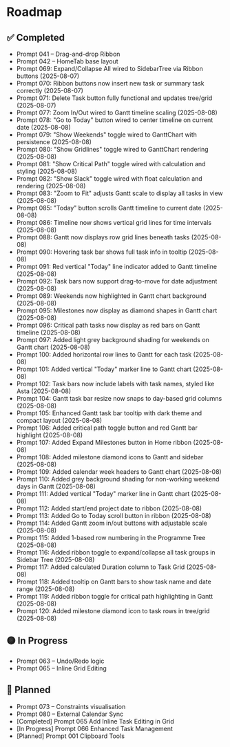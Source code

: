 # Roadmap

## ✅ Completed

- Prompt 041 – Drag-and-drop Ribbon
- Prompt 042 – HomeTab base layout
- Prompt 069: Expand/Collapse All wired to SidebarTree via Ribbon buttons (2025-08-07)
- Prompt 070: Ribbon buttons now insert new task or summary task correctly (2025-08-07)
- Prompt 071: Delete Task button fully functional and updates tree/grid (2025-08-07)
- Prompt 077: Zoom In/Out wired to Gantt timeline scaling (2025-08-08)
- Prompt 078: "Go to Today" button wired to center timeline on current date (2025-08-08)
- Prompt 079: "Show Weekends" toggle wired to GanttChart with persistence (2025-08-08)
- Prompt 080: "Show Gridlines" toggle wired to GanttChart rendering (2025-08-08)
- Prompt 081: "Show Critical Path" toggle wired with calculation and styling (2025-08-08)
- Prompt 082: "Show Slack" toggle wired with float calculation and rendering (2025-08-08)
- Prompt 083: "Zoom to Fit" adjusts Gantt scale to display all tasks in view (2025-08-08)
- Prompt 085: "Today" button scrolls Gantt timeline to current date (2025-08-08)
- Prompt 086: Timeline now shows vertical grid lines for time intervals (2025-08-08)
- Prompt 088: Gantt now displays row grid lines beneath tasks (2025-08-08)
- Prompt 090: Hovering task bar shows full task info in tooltip (2025-08-08)
- Prompt 091: Red vertical "Today" line indicator added to Gantt timeline (2025-08-08)
- Prompt 092: Task bars now support drag-to-move for date adjustment (2025-08-08)
- Prompt 089: Weekends now highlighted in Gantt chart background (2025-08-08)
- Prompt 095: Milestones now display as diamond shapes in Gantt chart (2025-08-08)
- Prompt 096: Critical path tasks now display as red bars on Gantt timeline (2025-08-08)
- Prompt 097: Added light grey background shading for weekends on Gantt chart (2025-08-08)
- Prompt 100: Added horizontal row lines to Gantt for each task (2025-08-08)
- Prompt 101: Added vertical "Today" marker line to Gantt chart (2025-08-08)
- Prompt 102: Task bars now include labels with task names, styled like Asta (2025-08-08)
- Prompt 104: Gantt task bar resize now snaps to day-based grid columns (2025-08-08)
- Prompt 105: Enhanced Gantt task bar tooltip with dark theme and compact layout (2025-08-08)
- Prompt 106: Added critical path toggle button and red Gantt bar highlight (2025-08-08)
- Prompt 107: Added Expand Milestones button in Home ribbon (2025-08-08)
- Prompt 108: Added milestone diamond icons to Gantt and sidebar (2025-08-08)
- Prompt 109: Added calendar week headers to Gantt chart (2025-08-08)
- Prompt 110: Added grey background shading for non-working weekend days in Gantt (2025-08-08)
- Prompt 111: Added vertical "Today" marker line in Gantt chart (2025-08-08)
- Prompt 112: Added start/end project date to ribbon (2025-08-08)
- Prompt 113: Added Go to Today scroll button in ribbon (2025-08-08)
- Prompt 114: Added Gantt zoom in/out buttons with adjustable scale (2025-08-08)
- Prompt 115: Added 1-based row numbering in the Programme Tree (2025-08-08)
- Prompt 116: Added ribbon toggle to expand/collapse all task groups in Sidebar Tree (2025-08-08)
- Prompt 117: Added calculated Duration column to Task Grid (2025-08-08)
- Prompt 118: Added tooltip on Gantt bars to show task name and date range (2025-08-08)
- Prompt 119: Added ribbon toggle for critical path highlighting in Gantt (2025-08-08)
- Prompt 120: Added milestone diamond icon to task rows in tree/grid (2025-08-08)

## 🟡 In Progress

- Prompt 063 – Undo/Redo logic
- Prompt 065 – Inline Grid Editing

## 🧠 Planned

- Prompt 073 – Constraints visualisation
- Prompt 080 – External Calendar Sync
- [Completed] Prompt 065 Add Inline Task Editing in Grid
- [In Progress] Prompt 066 Enhanced Task Management
- [Planned] Prompt 001 Clipboard Tools
